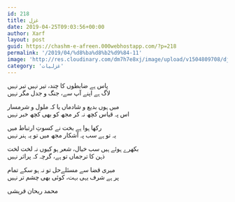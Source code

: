 ```yaml
---
id: 218
title: غزل
date: 2019-04-25T09:03:56+00:00
author: Xarf
layout: post
guid: https://chashm-e-afreen.000webhostapp.com/?p=218
permalink: '/2019/04/%d8%ba%d8%b2%d9%84-11'
image: 'http://res.cloudinary.com/dm7h7e8xj/image/upload/v1504809708/django_g7djdj.jpg'
category: 'غزلیات'
---
```

<span style="font-family: Mehr;">پاس ہے ضابطوں کا چند، تیر نہیں تبر نہیں</span>  
<span style="font-family: Mehr;">لاگ ہے اپنے آپ سے، جنگ و جدل مگر نہیں</span>

<span style="font-family: Mehr;">میں ہوں بدیع و شادماں یا کہ ملول و شرمسار</span>  
<span style="font-family: Mehr;">اس پہ قیاس کچھ نہ کر مجھ کو بھی کچھ خبر نہیں</span>

<span style="font-family: Mehr;">رکھا ہوا ہے بخت نے کسوتِ ارتباط میں</span>  
<span style="font-family: Mehr;">یہ تو ہے سب پہ آشکار مجھ میں تو یہ ہنر نہیں</span>

<span style="font-family: Mehr;">بکھرے ہوئے ہیں سب خیال، شعر ہو کیوں نہ لخت لخت</span>  
<span style="font-family: Mehr;">ذہن کا ترجماں تو ہے، گرچہ کہ پراثر نہیں</span>

<span style="font-family: Mehr;">میری قضا سے مسئلےحل تو نہ ہو سکے تمام</span>  
<span style="font-family: Mehr;">پر ہے شرف یہی بہت، کوئی بھی چشم تر نہیں</span>

<span style="font-family: Mehr;">محمد ریحان قریشی</span>

<div class="messageTextEndMarker">
</div>